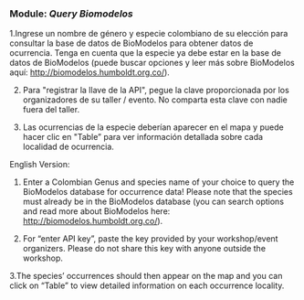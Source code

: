 ### **Module:** ***Query Biomodelos*** 

1.Ingrese un nombre de género y especie colombiano de su elección para consultar la base de datos de BioModelos para obtener datos de ocurrencia. Tenga en cuenta que la especie ya debe estar en la base de datos de BioModelos (puede buscar opciones y leer más sobre BioModelos aquí: http://biomodelos.humboldt.org.co/).

2. Para "registrar la llave de la API", pegue la clave proporcionada por los organizadores de su taller / evento. No comparta esta clave con nadie fuera del taller.

3. Las ocurrencias de la especie deberían aparecer en el mapa y puede hacer clic en "Table” para ver información detallada sobre cada localidad de ocurrencia.

English Version:

1. Enter a Colombian Genus and species name of your choice to query the BioModelos database for occurrence data! Please note that the species must already be in the BioModelos database (you can search options and read more about BioModelos here: http://biomodelos.humboldt.org.co/).

2. For “enter API key”,  paste the key provided by your workshop/event organizers.  Please do not share this key with anyone outside the workshop. 

3.The species’ occurrences should then appear on the map and you can click on “Table” to view detailed information on each occurrence locality.
